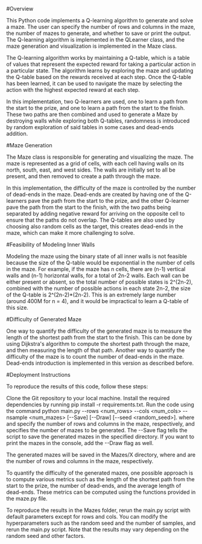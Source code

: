 #Overview

This Python code implements a Q-learning algorithm to generate and solve a maze. The user can specify the number of rows and columns in the maze, the number of mazes to generate, and whether to save or print the output. The Q-learning algorithm is implemented in the QLearner class, and the maze generation and visualization is implemented in the Maze class.

The Q-learning algorithm works by maintaining a Q-table, which is a table of values that represent the expected reward for taking a particular action in a particular state. The algorithm learns by exploring the maze and updating the Q-table based on the rewards received at each step. Once the Q-table has been learned, it can be used to navigate the maze by selecting the action with the highest expected reward at each step.

In this implementation, two Q-learners are used, one to learn a path from the start to the prize, and one to learn a path from the start to the finish. These two paths are then combined and used to generate a Maze by destroying walls while exploring both Q-tables, randomness is introduced by random exploration of said tables in some cases and dead-ends addition.

#Maze Generation

The Maze class is responsible for generating and visualizing the maze. The maze is represented as a grid of cells, with each cell having walls on its north, south, east, and west sides. The walls are initially set to all be present, and then removed to create a path through the maze.

In this implementation, the difficulty of the maze is controlled by the number of dead-ends in the maze. Dead-ends are created by having one of the Q-learners pave the path from the start to the prize, and the other Q-learner pave the path from the start to the finish, with the two paths being separated by adding negative reward for arriving on the opposite cell to ensure that the paths do not overlap. The Q-tables are also used by choosing also random cells as the target, this creates dead-ends in the maze, which can make it more challenging to solve.

#Feasibility of Modeling Inner Walls

Modeling the maze using the binary state of all inner walls is not feasible because the size of the Q-table would be exponential in the number of cells in the maze. For example, if the maze has n cells, there are (n-1) vertical walls and (n-1) horizontal walls, for a total of 2n-2 walls. Each wall can be either present or absent, so the total number of possible states is 2^(2n-2), combined with the number of possible actions in each state 2n-2, the size of the Q-table is 2^(2n-2)*(2n-2). This is an extremely large number (around 400M for n = 4),  and it would be impractical to learn a Q-table of this size.

#Difficulty of Generated Maze

One way to quantify the difficulty of the generated maze is to measure the length of the shortest path from the start to the finish. This can be done by using Dijkstra's algorithm to compute the shortest path through the maze, and then measuring the length of that path. Another way to quantify the difficulty of the maze is to count the number of dead-ends in the maze. Dead-ends introduction is implemented in this version as described before.

#Deployment Instructions

To reproduce the results of this code, follow these steps:

Clone the Git repository to your local machine.
Install the required dependencies by running pip install -r requirements.txt.
Run the code using the command python main.py --rows <num_rows> --cols <num_cols> --nsample <num_mazes> [--Save] [--Draw] [--seed <random_seed>].
where <num-rows> and <num-cols> specify the number of rows and columns in the maze, respectively, and <num-samples> specifies the number of mazes to be generated. The --Save flag tells the script to save the generated mazes in the specified directory. If you want to print the mazes in the console, add the --Draw flag as well.

The generated mazes will be saved in the Mazes/<num-rows>X<num-cols> directory, where <num-rows> and <num-cols> are the number of rows and columns in the maze, respectively.

To quantify the difficulty of the generated mazes, one possible approach is to compute various metrics such as the length of the shortest path from the start to the prize, the number of dead-ends, and the average length of dead-ends. These metrics can be computed using the functions provided in the maze.py file.

To reproduce the results in the Mazes folder, rerun the main.py script with default parameters except for rows and cols. You can modify the hyperparameters such as the random seed and the number of samples, and rerun the main.py script. Note that the results may vary depending on the random seed and other factors.